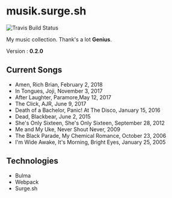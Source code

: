 # musik.surge.sh
<img src="https://travis-ci.org/caxvis/musik.svg?branch=master" alt="Travis Build Status">

My music collection. Thank's a lot **Genius**.

Version : **0.2.0**

## Current Songs

- Amen, Rich Brian, February 2, 2018
- In Tongues, Joji, November 3, 2017
- After Laughter, Paramore,May 12, 2017
- The Click, AJR, June 9, 2017
- Death of a Bachelor, Panic! At The Disco, January 15, 2016
- Dead, Blackbear, June 2, 2015
- She's Only Sixteen, She's Only Sixteen, September 28, 2012
- Me and My Uke, Never Shout Never, 2009
- The Black Parade, My Chemical Romance, October 23, 2006
- I'm Wide Awake, It's Morning, Bright Eyes, January 25, 2005

## Technologies

- Bulma
- Webpack
- Surge.sh
